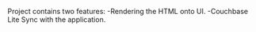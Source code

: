Project contains two features:
-Rendering the HTML onto UI.
-Couchbase Lite Sync with the application.
